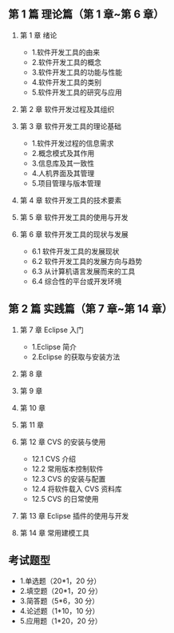 ## 第 1 篇 理论篇（第 1 章~第 6 章）

1. 第 1 章 绪论

   - 1.软件开发工具的由来
   - 2.软件开发工具的概念
   - 3.软件开发工具的功能与性能
   - 4.软件开发工具的类别
   - 5.软件开发工具的研究与应用

2. 第 2 章 软件开发过程及其组织
3. 第 3 章 软件开发工具的理论基础

   - 1.软件开发过程的信息需求
   - 2.概念模式及其作用
   - 3.信息库及其一致性
   - 4.人机界面及其管理
   - 5.项目管理与版本管理

4. 第 4 章 软件开发工具的技术要素
5. 第 5 章 软件开发工具的使用与开发
6. 第 6 章 软件开发工具的现状与发展
   - 6.1 软件开发工具的发展现状
   - 6.2 软件开发工具的发展方向与趋势
   - 6.3 从计算机语言发展而来的工具
   - 6.4 综合性的平台或开发环境

## 第 2 篇 实践篇（第 7 章~第 14 章）

1. 第 7 章 Eclipse 入门
   - 1.Eclipse 简介
   - 2.Eclipse 的获取与安装方法
2. 第 8 章
3. 第 9 章
4. 第 10 章
5. 第 11 章
6. 第 12 章 CVS 的安装与使用

   - 12.1 CVS 介绍
   - 12.2 常用版本控制软件
   - 12.3 CVS 的安装与配置
   - 12.4 将软件载入 CVS 资料库
   - 12.5 CVS 的日常使用

7. 第 13 章 Eclipse 插件的使用与开发
8. 第 14 章 常用建模工具

## 考试题型

- 1.单选题（20\*1，20 分）
- 2.填空题（20\*1，20 分）
- 3.简答题（5\*6，30 分）
- 4.论述题（1\*10，10 分）
- 5.应用题（1\*20，20 分）
